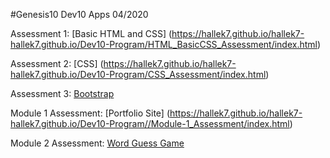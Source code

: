 #Genesis10 Dev10 Apps 04/2020

Assessment 1: [Basic HTML and CSS]
(https://hallek7.github.io/hallek7-hallek7.github.io/Dev10-Program/HTML_BasicCSS_Assessment/index.html)

Assessment 2: [CSS]
(https://hallek7.github.io/hallek7-hallek7.github.io/Dev10-Program/CSS_Assessment/index.html)

Assessment 3: [Bootstrap](https://hallek7.github.io/hallek7-hallek7.github.io/Dev10-Program/Bootstrap_Assessment/index.html)

Module 1 Assessment:  [Portfolio Site]
(https://hallek7.github.io/hallek7-hallek7.github.io/Dev10-Program//Module-1_Assessment/index.html)

Module 2 Assessment: 
[Word Guess Game](https://hallek7.github.io/hallek7-hallek7.github.io/Dev10-Program/Module-2_Assessment/index.html)
 

